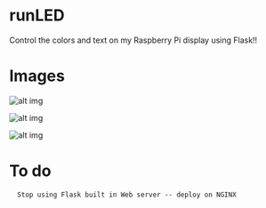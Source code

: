 # runLED

Control the colors and text on my Raspberry Pi display using Flask!!


# Images

![alt img](http://i.imgur.com/kP7z2Tt.png)
      
![alt img](http://i.imgur.com/429Vw6T.jpg)
      
![alt img](https://i.imgur.com/VLfXBLF.png)

# To do

      Stop using Flask built in Web server -- deploy on NGINX
